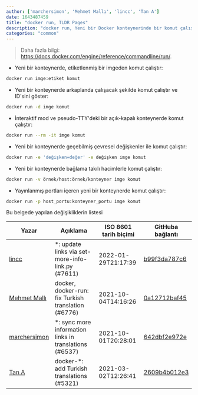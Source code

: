```yaml
---
author: ['marchersimon', 'Mehmet Mallı', 'lincc', 'Tan A']
date: 1643487459
title: "docker run, TLDR Pages"
description: "docker run, Yeni bir Docker konteynerinde bir komut çalıştır."
categories: "common"
---
```

> Daha fazla bilgi: <https://docs.docker.com/engine/reference/commandline/run/>.

- Yeni bir konteynerde, etiketlenmiş bir imgeden komut çalıştır:

```bash
docker run imge:etiket komut
```

- Yeni bir konteynerde arkaplanda çalışacak şekilde komut çalıştır ve ID'sini göster:

```bash
docker run -d imge komut
```

- İnteraktif mod ve pseudo-TTY'deki bir açık-kapalı konteynerde komut çalıştır:

```bash
docker run --rm -it imge komut
```

- Yeni bir konteynerde geçebilmiş çevresel değişkenler ile komut çalıştır:

```bash
docker run -e 'değişken=değer' -e değişken imge komut
```

- Yeni bir konteynerde bağlama takılı hacimlerle komut çalıştır:

```bash
docker run -v örnek/host:örnek/konteyner imge komut
```

- Yayınlanmış portları içeren yeni bir konteynerde komut çalıştır:

```bash
docker run -p host_portu:konteyner_portu imge komut
```
Bu belgede yapılan değişikliklerin listesi


Yazar | Açıklama | ISO 8601 tarih biçimi | GitHuba bağlantı
------|-----|-----|-----
[lincc](mailto:46962923+blueskyson@users.noreply.github.com) | *: update links via set-more-info-link.py (#7611) | 2022-01-29T21:17:39 | [b99f3da787c6](https://github.com/tldr-pages/tldr/commit/b99f3da787c6f43a545b9cb5ebd8265b1367fbc4)
[Mehmet Mallı](mailto:mallimehmet@gmail.com) | docker, docker-run: fix Turkish translation (#6776) | 2021-10-04T14:16:26 | [0a12712baf45](https://github.com/tldr-pages/tldr/commit/0a12712baf45f08177eabfbdb741034151bab7ea)
[marchersimon](mailto:50295997+marchersimon@users.noreply.github.com) | *: sync more information links in translations (#6537) | 2021-10-01T20:28:01 | [642dbf2e972e](https://github.com/tldr-pages/tldr/commit/642dbf2e972e388fab8c84ba3b4685fb862b6454)
[Tan A](mailto:40173707+Yutyo@users.noreply.github.com) | docker-*: add Turkish translations (#5321) | 2021-03-02T12:26:41 | [2609b4b012e3](https://github.com/tldr-pages/tldr/commit/2609b4b012e3a528f8cc86201956fab27c7f72b2)

